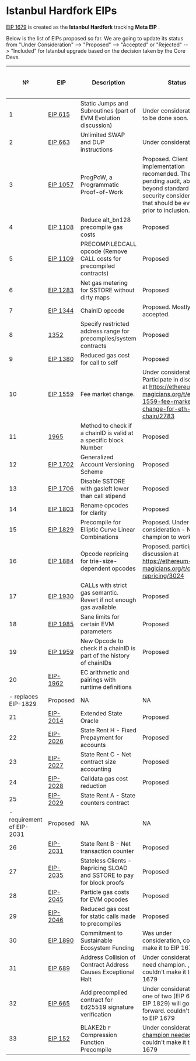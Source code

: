  # Istanbul Hardfork EIPs
 
[EIP 1679](https://eips.ethereum.org/EIPS/eip-1679) is created as the **Istanbul Hardfork** tracking **Meta EIP** .

Below is the list of EIPs proposed so far. We are going to update its status from "Under Consideration" --> "Proposed" -->  "Accepted" or "Rejected" --> "Included" for Istanbul upgrade based on the decision taken by the Core Devs.
 

 №  | EIP  |	Description	| Status |	Client Implementation |	Testnet |	Include in Istanbul HF |        
|---| -----|--------------|------- | -----------------------| --------|----------------------- |
| 1 |[EIP 615](https://eips.ethereum.org/EIPS/eip-615) | Static Jumps and Subroutines (part of EVM Evolution discussion)| Under consideration. PR to be done soon. | NA|NA|NA|
| 2 |[EIP 663](https://eips.ethereum.org/EIPS/eip-663) |  Unlimited SWAP and DUP instructions | Under consideration. | NA|NA|NA| 
| 3 |[EIP 1057](https://eips.ethereum.org/EIPS/eip-1057) | ProgPoW, a Programmatic Proof-of-Work| Proposed. Client implementation recomended. There is a pending audit, above and beyond standard security considerations, that should be evaluated prior to inclusion.| NA|NA|NA|
| 4 |[EIP 1108](https://eips.ethereum.org/EIPS/eip-1108)|Reduce alt_bn128 precompile gas costs| Proposed | NA|NA|NA|
| 5 |[EIP 1109](https://eips.ethereum.org/EIPS/eip-1109)| PRECOMPILEDCALL opcode (Remove CALL costs for precompiled contracts) |Proposed  | NA|NA|NA|
| 6 |[EIP 1283](https://eips.ethereum.org/EIPS/eip-1283) | Net gas metering for SSTORE without dirty maps | Proposed | NA|NA|NA| 
| 7 |[EIP 1344](https://github.com/ethereum/EIPs/blob/master/EIPS/eip-1344.md) | ChainID opcode | Proposed. Mostly accepted.  | NA|NA|NA| 
| 8 |[1352](https://eips.ethereum.org/EIPS/eip-1352)| Specify restricted address range for precompiles/system contracts | Proposed | NA|NA|NA|
| 9 |[EIP 1380](https://eips.ethereum.org/EIPS/eip-1380) | Reduced gas cost for call to self  | Proposed | NA|NA|NA| 
| 10 |[EIP 1559](https://github.com/ethereum/EIPs/issues/1559) | Fee market change.  |Under consideration - Participate in discussion at https://ethereum-magicians.org/t/eip-1559-fee-market-change-for-eth-1-0-chain/2783  | NA|NA|NA|
| 11 |[1965](https://eips.ethereum.org/EIPS/eip-1965)| Method to check if a chainID is valid at a specific block Number | Proposed | NA|NA|NA|
| 12 |[EIP 1702](https://eips.ethereum.org/EIPS/eip-1702) | Generalized Account Versioning Scheme | Proposed | NA|NA|NA| 
| 13 |[EIP 1706](https://eips.ethereum.org/EIPS/eip-1706) | Disable SSTORE with gasleft lower than call stipend  | Proposed | NA|NA|NA| 
| 14 |[EIP 1803](https://github.com/ethereum/EIPs/blob/d650a60f347237e0b626c40c5fe5805d80859520/EIPS/eip-1803.md) |  Rename opcodes for clarity | Proposed | NA|NA|NA| 
| 15 |[EIP 1829](https://eips.ethereum.org/EIPS/eip-1829)| Precompile for Elliptic Curve Linear Combinations| Proposed. Under consideration - Need champion to work on it. | NA|NA|NA|
| 16 |[EIP 1884](https://github.com/holiman/EIPs/blob/reprice/EIPS/eip-1884.md) | Opcode repricing for trie-size-dependent opcodes | Proposed. participate in discussion at https://ethereum-magicians.org/t/opcode-repricing/3024 | NA|NA|NA|
| 17 |[EIP 1930](https://eips.ethereum.org/EIPS/eip-1930)| CALLs with strict gas semantic. Revert if not enough gas available. | Proposed | NA|NA|NA|
| 18 |[EIP 1985](https://eips.ethereum.org/EIPS/eip-1985)| Sane limits for certain EVM parameters | Proposed | NA|NA|NA|
| 19 |[EIP 1959](https://eips.ethereum.org/EIPS/eip-1959)| New Opcode to check if a chainID is part of the history of chainIDs | Proposed | NA|NA|NA|
| 20 |[EIP-1962](https://eips.ethereum.org/EIPS/eip-1962)|EC arithmetic and pairings with runtime definitions
  - replaces EIP-1829  | Proposed | NA|NA|NA|
| 21 |[EIP-2014](https://eips.ethereum.org/EIPS/eip-2014)| Extended State Oracle | Proposed | NA|NA|NA|
| 22 |[EIP-2026](https://eips.ethereum.org/EIPS/eip-2026)| State Rent H - Fixed Prepayment for accounts | Proposed | NA|NA|NA|
| 23 |[EIP-2027](https://eips.ethereum.org/EIPS/eip-2027)| State Rent C - Net contract size accounting | Proposed | NA|NA|NA|
| 24 |[EIP-2028](https://eips.ethereum.org/EIPS/eip-2028)| Calldata gas cost reduction | Proposed | NA|NA|NA|
| 25 |[EIP-2029](https://eips.ethereum.org/EIPS/eip-2029)| State Rent A - State counters contract
  - requirement of EIP-2031 | Proposed | NA|NA|NA|
| 26 |[EIP-2031](https://eips.ethereum.org/EIPS/eip-2031)| State Rent B - Net transaction counter | Proposed | NA|NA|NA|
| 27 |[EIP-2035](https://eips.ethereum.org/EIPS/eip-2035)| Stateless Clients - Repricing SLOAD and SSTORE to pay for block proofs | Proposed | NA|NA|NA|
| 28 |[EIP-2045](https://eips.ethereum.org/EIPS/eip-2045)| Particle gas costs for EVM opcodes | Proposed | NA|NA|NA|
| 29 |[EIP-2046](https://eips.ethereum.org/EIPS/eip-2046)| Reduced gas cost for static calls made to precompiles | Proposed | NA|NA|NA|
| 30 |[EIP 1890](https://github.com/ethereum/EIPs/blob/master/EIPS/eip-1890.md) | Commitment to Sustainable Ecosystem Funding | Was under consideration, couldn't make it to EIP 1679 | NA|NA|NA| 
| 31 |[EIP 689](https://eips.ethereum.org/EIPS/eip-689) |  Address Collision of Contract Address Causes Exceptional Halt | Under consideration - need champion. , couldn't make it to EIP 1679 | NA|NA|NA| 
| 32 |[EIP 665](https://eips.ethereum.org/EIPS/eip-665) | Add precompiled contract for Ed25519 signature verification | Under consideration, one of two (EIP 665 or EIP 1829) will go forward. couldn't make it to EIP 1679 | NA|NA|NA|
| 33 |[EIP 152](https://github.com/ethereum/EIPs/issues/152) | BLAKE2b `F` Compression Function Precompile  |Under consideration - [champion needed](https://github.com/ethereum-cat-herders/PM/issues/64), , couldn't make it to EIP 1679 | NA|NA|NA|
